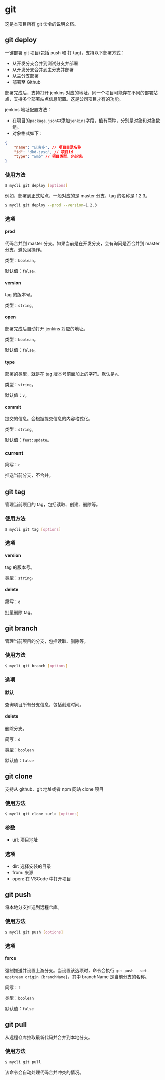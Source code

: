 # git

这是本项目所有 git 命令的说明文档。

## git deploy

一键部署 git 项目(包括 push 和 打 tag)，支持以下部署方式：

-   从开发分支合并到测试分支并部署
-   从开发分支合并到主分支并部署
-   从主分支部署
-   部署至 Github

部署完成后，支持打开 jenkins 对应的地址，同一个项目可能存在不同的部署站点，支持多个部署站点信息配置。这是公司项目才有的功能。

jenkins 地址配置方法：

-   在项目的`package.json`中添加`jenkins`字段，值有两种，分别是对象和对象数组。
-   对象格式如下：

```json
{
    "name": "店客多", // 项目目录名称
    "id": "dkd-jysq", // 项目id
    "type": "wmb" // 项目类型，非必填。
}
```

### 使用方法

```bash
$ mycli git deploy [options]
```

例如，部署到正式站点，一般对应的是 master 分支，tag 的名称是 1.2.3。

```bash
$ mycli git deploy --prod --version=1.2.3
```

### 选项

#### prod

代码合并到 master 分支。如果当前是在开发分支，会有询问是否合并到 master 分支，避免误操作。

类型：`boolean`。

默认值：`false`。

#### version

tag 的版本号。

类型：`string`。

#### open

部署完成后自动打开 jenkins 对应的地址。

类型：`boolean`。

默认值：`false`。

#### type

部署的类型，就是在 tag 版本号前面加上的字符。默认是`v`。

类型：`string`。

默认值：`v`。

#### commit

提交的信息。会根据提交信息的内容格式化。

类型：`string`。

默认值：`feat:update`。

### current

简写：`c`

推送当前分支，不合并。

## git tag

管理当前项目的 tag，包括读取、创建、删除等。

### 使用方法

```bash
$ mycli git tag [options]
```

### 选项

#### version

tag 的版本号。

类型：`string`。

#### delete

简写：`d`

批量删除 tag。

## git branch

管理当前项目的分支，包括读取、删除等。

### 使用方法

```bash
$ mycli git branch [options]
```

### 选项

#### 默认

查询项目所有分支信息，包括创建时间。

#### delete

删除分支。

简写：`d`

类型：`boolean`

默认值：`false`

## git clone

支持从 github、git 地址或者 npm 网站 clone 项目

### 使用方法

```bash
$ mycli git clone <url> [options]
```

### 参数

-   url: 项目地址

### 选项

-   dir: 选择安装的目录
-   from: 来源
-   open: 在 VSCode 中打开项目

## git push

将本地分支推送到远程仓库。

### 使用方法

```bash
$ mycli git push [options]
```

### 选项

#### force

强制推送并设置上游分支。当设置该选项时，命令会执行 `git push --set-upstream origin {branchName}`，其中 branchName 是当前分支的名称。

简写：`f`

类型：`boolean`

默认值：`false`

## git pull

从远程仓库拉取最新代码并合并到本地分支。

### 使用方法

```bash
$ mycli git pull
```

该命令会自动处理代码合并冲突的情况。
